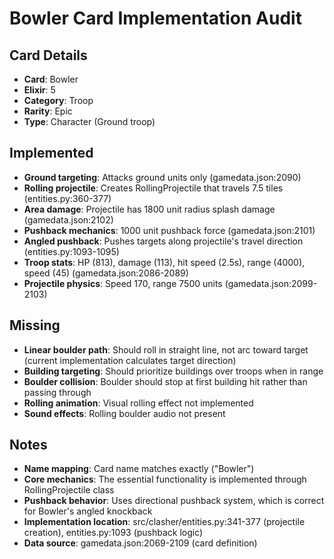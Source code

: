# Bowler Card Implementation Audit

## Card Details
- **Card**: Bowler
- **Elixir**: 5
- **Category**: Troop
- **Rarity**: Epic
- **Type**: Character (Ground troop)

## Implemented
- **Ground targeting**: Attacks ground units only (gamedata.json:2090)
- **Rolling projectile**: Creates RollingProjectile that travels 7.5 tiles (entities.py:360-377)
- **Area damage**: Projectile has 1800 unit radius splash damage (gamedata.json:2102)
- **Pushback mechanics**: 1000 unit pushback force (gamedata.json:2101)
- **Angled pushback**: Pushes targets along projectile's travel direction (entities.py:1093-1095)
- **Troop stats**: HP (813), damage (113), hit speed (2.5s), range (4000), speed (45) (gamedata.json:2086-2089)
- **Projectile physics**: Speed 170, range 7500 units (gamedata.json:2099-2103)

## Missing
- **Linear boulder path**: Should roll in straight line, not arc toward target (current implementation calculates target direction)
- **Building targeting**: Should prioritize buildings over troops when in range
- **Boulder collision**: Boulder should stop at first building hit rather than passing through
- **Rolling animation**: Visual rolling effect not implemented
- **Sound effects**: Rolling boulder audio not present

## Notes
- **Name mapping**: Card name matches exactly ("Bowler")
- **Core mechanics**: The essential functionality is implemented through RollingProjectile class
- **Pushback behavior**: Uses directional pushback system, which is correct for Bowler's angled knockback
- **Implementation location**: src/clasher/entities.py:341-377 (projectile creation), entities.py:1093 (pushback logic)
- **Data source**: gamedata.json:2069-2109 (card definition)